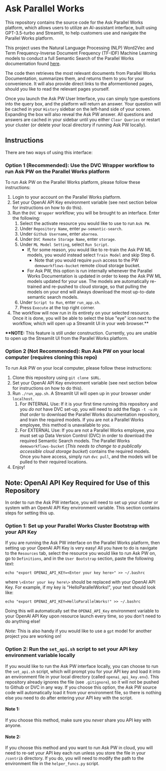 # Ask Parallel Works

This repository contains the source code for the Ask Parallel Works platform, which allows users to utilize an AI-assistant interface, built using GPT-3.5-turbo and Streamlit, to help customers use and navigate the Parallel Works platform.

This project uses the Natural Language Processing (NLP) Word2Vec and Term Frequency-Inverse Document Frequency (TF-IDF) Machine Learning models to conduct a full Semantic Search of the Parallel Works documentation found [here](https://docs.parallel.works/).

The code then retrieves the most relevant documents from Parallel Works Documentation, summarizes them, and returns them to you for your convenience. It will also provide direct links to the aformentioned pages, should you like to read the relevant pages yourself.

Once you launch the Ask PW User Interface, you can simply type questions into the query box, and the platform will return an answer. Your question will be cached in your `History` sidebar on the left-hand side of your screen. Expanding the box will also reveal the Ask PW answer. All questions and answers are cached in your sidebar until you either `Clear Queries` or restart your cluster (or delete your local directory if running Ask PW locally).

## Instructions

There are two ways of using this interface:

### Option 1 (Recommended): Use the DVC Wrapper workflow to run Ask PW on the Parallel Works platform

To run Ask PW on the Parallel Works platform, please follow these instructions:

1. Login to your account on the Parallel Works platform.
2. Set your OpenAI API Key environment variable (see next section below for instructions on how to do this).
3. Run the `DVC Wrapper` workflow; you will be brought to an interface. Enter the following:
    1. Select the activate resource you would like to use to run `Ask PW`.
    2. Under `Repository Name`, enter `pw-semantic-search`.
    3. Under `Github Username`, enter `abarnea`.
    4. Under `DVC Remote Storage Name`, enter `storage`.
    5. Under `ML Model Setting`, select `Run Script`.
        - If, for some reason, you would like to re-train the Ask PW ML models, you would instead select `Train Model` and skip Step 6.
            - Note that you would require `push` access to the PW `demoworkflows-bucket` remote cloud storage bucket.
        - For Ask PW, this option is run internally whenever the Parallel Works Documentation is updated in order to keep the Ask PW ML models updated for your use. The models are automatically re-trained and re-pushed to cloud storage, so that pulling the models on your end will always download the most up-to-date semantic search models.
    6. Under `Script to Run`, enter `run_app.sh`.
    7. Press `Execute` at the top right corner.
4. The workflow will now run in its entirety on your selected resource. Once it is done, you will be able to select the blue "eye" icon next to the workflow, which will open up a Streamlit UI in your web browser.**

<b>**NOTE:</b> This feature is still under construction. Currently, you are unable to open up the Streamlit UI from the Parallel Works platform.

### Option 2 (Not Recommended): Run Ask PW on your local computer (requires cloning this repo)

To run Ask PW on your local computer, please follow these instructions:

1. Clone this repository using `git clone $URL`.
2. Set your OpenAI API Key environment variable (see next section below for instructions on how to do this).
3. Run `./run_app.sh`. A Streamlit UI will open up in your browser under `localhost`.
    1. For INTERNAL Use: If it is your first time running this repository and you <i>do not</i> have DVC set-up, you will need to add the flags `-t -u` <i>in that order</i> to download the Parallel Works documentation repository, and train the required models. If you are not a Parallel Works employee, this method is unavailable to you.
    2. For EXTERNAL Use: If you are not a Parallel Works employee, you must set up Data Version Control (DVC) in order to download the required Semantic Search models. The Parallel Works `demoworkflows-bucket` (<i>This needs to change to a publically accessible cloud storage bucket</i>) contains the required models. Once you have access, simply run `dvc pull`, and the models will be pulled to their required locations.
5. Enjoy!

## Note: OpenAI API Key Required for Use of this Repository

In order to run the Ask PW interface, you will need to set up your cluster or system with an OpenAI API Key environment variable. This section contains steps for setting this up.

### Option 1: Set up your Parallel Works Cluster Bootstrap with your API Key

If you are running the Ask PW interface on the Parallel Works platform, then setting up your OpenAI API Key is very easy! All you have to do is navigate to the `Resources` tab, select the resource you would like to run Ask PW on, go to `Definitions`, and in the `User Bootstrap` section, paste the following text:
```
echo "export OPENAI_API_KEY=<Enter your key here>" >> ~/.bashrc
```
where `\<Enter your key here\>` should be replaced with your OpenAI API Key. For example, if my key is "HelloParallelWorks!", your text should look like:
```
echo "export OPENAI_API_KEY=HelloParallelWorks!" >> ~/.bashrc
```

Doing this will automatically set the `OPENAI_API_Key` environment variable to your OpenAI API Key upon resource launch every time, so you don't need to do anything else!

<i>Note:</i> This is also handy if you would like to use a `gpt` model for another project you are working on!

### Option 2: Run the `set_api.sh` script to set your API key environment variable locally

If you would like to run the Ask PW interface locally, you can choose to run the `set_api.sh` script, which will prompt you for your API key and load it into an environment file in your local directory (called `openai_api_key.env`). This repository already ignores the file (see `.gitignore`), so it will not be pushed to Github or DVC in any way. If you choose this option, the Ask PW source code will automatically load it from your environment file, so there is nothing else you need to do after entering your API key with the script.

#### Note 1:
If you choose this method, make sure you <i>never</i> share you API key with anyone.

#### Note 2:
If you choose this method and you want to run Ask PW in cloud, you will need to re-set your API key each run unless you store the file in your `/contrib` directory. If you do, you will need to modify the path to the environment file in the `helper_funcs.py` script.
